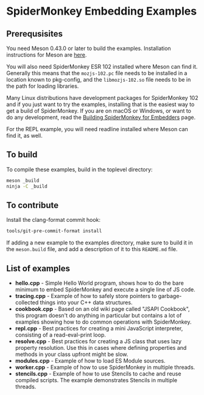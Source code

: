 # SpiderMonkey Embedding Examples #

## Prerequsisites ##

You need Meson 0.43.0 or later to build the examples.
Installation instructions for Meson are [here](https://mesonbuild.com/Getting-meson.html).

You will also need SpiderMonkey ESR 102 installed where Meson can find
it.
Generally this means that the `mozjs-102.pc` file needs to be installed
in a location known to pkg-config, and the `libmozjs-102.so` file needs
to be in the path for loading libraries.

Many Linux distributions have development packages for SpiderMonkey 102
and if you just want to try the examples, installing that is the easiest
way to get a build of SpiderMonkey.
If you are on macOS or Windows, or want to do any development, read the
[Building SpiderMonkey for Embedders](../docs/Building%20SpiderMonkey.md)
page.

For the REPL example, you will need readline installed where Meson can
find it, as well.

## To build ##

To compile these examples, build in the toplevel directory:
```sh
meson _build
ninja -C _build
```

## To contribute ##

Install the clang-format commit hook:

```sh
tools/git-pre-commit-format install
```

If adding a new example to the examples directory, make sure to build it
in the `meson.build` file, and add a description of it to this
`README.md` file.

## List of examples ##

- **hello.cpp** - Simple Hello World program, shows how to do the bare
  minimum to embed SpiderMonkey and execute a single line of JS code.
- **tracing.cpp** - Example of how to safely store pointers to
  garbage-collected things into your C++ data structures.
- **cookbook.cpp** - Based on an old wiki page called "JSAPI Cookbook",
  this program doesn't do anything in particular but contains a lot of
  examples showing how to do common operations with SpiderMonkey.
- **repl.cpp** - Best practices for creating a mini JavaScript
  interpreter, consisting of a read-eval-print loop.
- **resolve.cpp** - Best practices for creating a JS class that uses
  lazy property resolution.
  Use this in cases where defining properties and methods in your class
  upfront might be slow.
- **modules.cpp** - Example of how to load ES Module sources.
- **worker.cpp** - Example of how to use SpiderMonkey in multiple threads.
- **stencils.cpp** - Example of how to use Stencils to cache and reuse
  compiled scripts. The example demonstrates Stencils in multiple threads.

